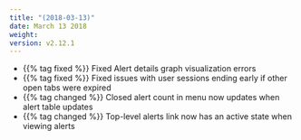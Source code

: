 ```yaml
---
title: "(2018-03-13)"
date: March 13 2018
weight:
version: v2.12.1
---
```


- {{% tag fixed %}} Fixed Alert details graph visualization errors
- {{% tag fixed %}} Fixed issues with user sessions ending early if other open tabs were expired
- {{% tag changed %}} Closed alert count in menu now updates when alert table updates
- {{% tag changed %}} Top-level alerts link now has an active state when viewing alerts
